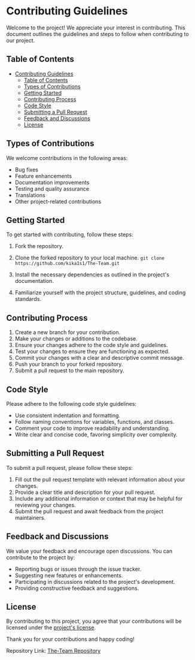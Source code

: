 # Contributing Guidelines

Welcome to the project! We appreciate your interest in contributing. This document outlines the guidelines and steps to follow when contributing to our project.

## Table of Contents
- [Contributing Guidelines](#contributing-guidelines)
  - [Table of Contents](#table-of-contents)
  - [Types of Contributions](#types-of-contributions)
  - [Getting Started](#getting-started)
  - [Contributing Process](#contributing-process)
  - [Code Style](#code-style)
  - [Submitting a Pull Request](#submitting-a-pull-request)
  - [Feedback and Discussions](#feedback-and-discussions)
  - [License](#license)

## Types of Contributions
We welcome contributions in the following areas:
- Bug fixes
- Feature enhancements
- Documentation improvements
- Testing and quality assurance
- Translations
- Other project-related contributions

## Getting Started
To get started with contributing, follow these steps:
1. Fork the repository.
2. Clone the forked repository to your local machine.
 ``
git clone https://github.com/kika1s1/The-Team.git
 ``

4. Install the necessary dependencies as outlined in the project's documentation.
5. Familiarize yourself with the project structure, guidelines, and coding standards.

## Contributing Process
1. Create a new branch for your contribution.
2. Make your changes or additions to the codebase.
3. Ensure your changes adhere to the code style and guidelines.
4. Test your changes to ensure they are functioning as expected.
5. Commit your changes with a clear and descriptive commit message.
6. Push your branch to your forked repository.
7. Submit a pull request to the main repository.

## Code Style
Please adhere to the following code style guidelines:
- Use consistent indentation and formatting.
- Follow naming conventions for variables, functions, and classes.
- Comment your code to improve readability and understanding.
- Write clear and concise code, favoring simplicity over complexity.

## Submitting a Pull Request
To submit a pull request, please follow these steps:
1. Fill out the pull request template with relevant information about your changes.
2. Provide a clear title and description for your pull request.
3. Include any additional information or context that may be helpful for reviewing your changes.
4. Submit the pull request and await feedback from the project maintainers.

## Feedback and Discussions
We value your feedback and encourage open discussions. You can contribute to the project by:
- Reporting bugs or issues through the issue tracker.
- Suggesting new features or enhancements.
- Participating in discussions related to the project's development.
- Providing constructive feedback and suggestions.

## License
By contributing to this project, you agree that your contributions will be licensed under the [project's license](link-to-license-file).

Thank you for your contributions and happy coding!

Repository Link: [The-Team Repository](https://github.com/kika1s1/The-Team.git)